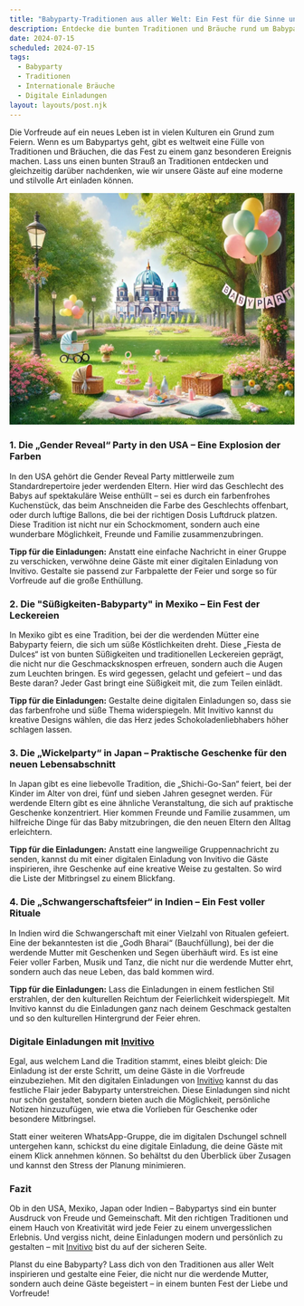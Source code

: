 ```yaml
---
title: "Babyparty-Traditionen aus aller Welt: Ein Fest für die Sinne und das Herz"
description: Entdecke die bunten Traditionen und Bräuche rund um Babypartys in verschiedenen Ländern und erfahre, wie du mit digitalen Einladungen von Invitivo deinen Gästen eine persönliche Note verleihst.
date: 2024-07-15
scheduled: 2024-07-15
tags:
  - Babyparty
  - Traditionen
  - Internationale Bräuche
  - Digitale Einladungen
layout: layouts/post.njk
---
```


Die Vorfreude auf ein neues Leben ist in vielen Kulturen ein Grund zum Feiern. Wenn es um Babypartys geht, gibt es weltweit eine Fülle von Traditionen und Bräuchen, die das Fest zu einem ganz besonderen Ereignis machen. Lass uns einen bunten Strauß an Traditionen entdecken und gleichzeitig darüber nachdenken, wie wir unsere Gäste auf eine moderne und stilvolle Art einladen können.

![Babyparty-Traditionen](/img/picnic-park.webp)

### 1. **Die „Gender Reveal“ Party in den USA – Eine Explosion der Farben**

In den USA gehört die Gender Reveal Party mittlerweile zum Standardrepertoire jeder werdenden Eltern. Hier wird das Geschlecht des Babys auf spektakuläre Weise enthüllt – sei es durch ein farbenfrohes Kuchenstück, das beim Anschneiden die Farbe des Geschlechts offenbart, oder durch luftige Ballons, die bei der richtigen Dosis Luftdruck platzen. Diese Tradition ist nicht nur ein Schockmoment, sondern auch eine wunderbare Möglichkeit, Freunde und Familie zusammenzubringen.

**Tipp für die Einladungen:** Anstatt eine einfache Nachricht in einer Gruppe zu verschicken, verwöhne deine Gäste mit einer digitalen Einladung von Invitivo. Gestalte sie passend zur Farbpalette der Feier und sorge so für Vorfreude auf die große Enthüllung.

### 2. **Die "Süßigkeiten-Babyparty" in Mexiko – Ein Fest der Leckereien**

In Mexiko gibt es eine Tradition, bei der die werdenden Mütter eine Babyparty feiern, die sich um süße Köstlichkeiten dreht. Diese „Fiesta de Dulces“ ist von bunten Süßigkeiten und traditionellen Leckereien geprägt, die nicht nur die Geschmacksknospen erfreuen, sondern auch die Augen zum Leuchten bringen. Es wird gegessen, gelacht und gefeiert – und das Beste daran? Jeder Gast bringt eine Süßigkeit mit, die zum Teilen einlädt.

**Tipp für die Einladungen:** Gestalte deine digitalen Einladungen so, dass sie das farbenfrohe und süße Thema widerspiegeln. Mit Invitivo kannst du kreative Designs wählen, die das Herz jedes Schokoladenliebhabers höher schlagen lassen.

### 3. **Die „Wickelparty“ in Japan – Praktische Geschenke für den neuen Lebensabschnitt**

In Japan gibt es eine liebevolle Tradition, die „Shichi-Go-San“ feiert, bei der Kinder im Alter von drei, fünf und sieben Jahren gesegnet werden. Für werdende Eltern gibt es eine ähnliche Veranstaltung, die sich auf praktische Geschenke konzentriert. Hier kommen Freunde und Familie zusammen, um hilfreiche Dinge für das Baby mitzubringen, die den neuen Eltern den Alltag erleichtern.

**Tipp für die Einladungen:** Anstatt eine langweilige Gruppennachricht zu senden, kannst du mit einer digitalen Einladung von Invitivo die Gäste inspirieren, ihre Geschenke auf eine kreative Weise zu gestalten. So wird die Liste der Mitbringsel zu einem Blickfang.

### 4. **Die „Schwangerschaftsfeier“ in Indien – Ein Fest voller Rituale**

In Indien wird die Schwangerschaft mit einer Vielzahl von Ritualen gefeiert. Eine der bekanntesten ist die „Godh Bharai“ (Bauchfüllung), bei der die werdende Mutter mit Geschenken und Segen überhäuft wird. Es ist eine Feier voller Farben, Musik und Tanz, die nicht nur die werdende Mutter ehrt, sondern auch das neue Leben, das bald kommen wird.

**Tipp für die Einladungen:** Lass die Einladungen in einem festlichen Stil erstrahlen, der den kulturellen Reichtum der Feierlichkeit widerspiegelt. Mit Invitivo kannst du die Einladungen ganz nach deinem Geschmack gestalten und so den kulturellen Hintergrund der Feier ehren.

### **Digitale Einladungen mit [Invitivo](https://invitivo.com/create)**

Egal, aus welchem Land die Tradition stammt, eines bleibt gleich: Die Einladung ist der erste Schritt, um deine Gäste in die Vorfreude einzubeziehen. Mit den digitalen Einladungen von [Invitivo](https://invitivo.com/) kannst du das festliche Flair jeder Babyparty unterstreichen. Diese Einladungen sind nicht nur schön gestaltet, sondern bieten auch die Möglichkeit, persönliche Notizen hinzuzufügen, wie etwa die Vorlieben für Geschenke oder besondere Mitbringsel.

Statt einer weiteren WhatsApp-Gruppe, die im digitalen Dschungel schnell untergehen kann, schickst du eine digitale Einladung, die deine Gäste mit einem Klick annehmen können. So behältst du den Überblick über Zusagen und kannst den Stress der Planung minimieren.

### **Fazit**

Ob in den USA, Mexiko, Japan oder Indien – Babypartys sind ein bunter Ausdruck von Freude und Gemeinschaft. Mit den richtigen Traditionen und einem Hauch von Kreativität wird jede Feier zu einem unvergesslichen Erlebnis. Und vergiss nicht, deine Einladungen modern und persönlich zu gestalten – mit [Invitivo](https://invitivo.com) bist du auf der sicheren Seite.

Planst du eine Babyparty? Lass dich von den Traditionen aus aller Welt inspirieren und gestalte eine Feier, die nicht nur die werdende Mutter, sondern auch deine Gäste begeistert – in einem bunten Fest der Liebe und Vorfreude!
